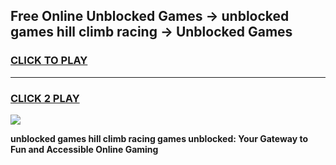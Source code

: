 
## Free Online Unblocked Games → unblocked games hill climb racing → Unblocked Games
<h3>
<a href="https://premium.freeplayer.one?title=unblocked_games_hill_climb_racing&ref=21F">CLICK TO PLAY</a></h3>
<hr>

<h3>
<a href="https://premium.freeplayer.one?title=unblocked_games_hill_climb_racing&ref=21F">CLICK 2 PLAY</a>
  
</h3>

<a href="https://premium.freeplayer.one?title=unblocked_games_hill_climb_racing&ref=21F/"><img src="https://clearcache.store/games.png"></a>


**unblocked games hill climb racing games unblocked: Your Gateway to Fun and Accessible Online Gaming**
